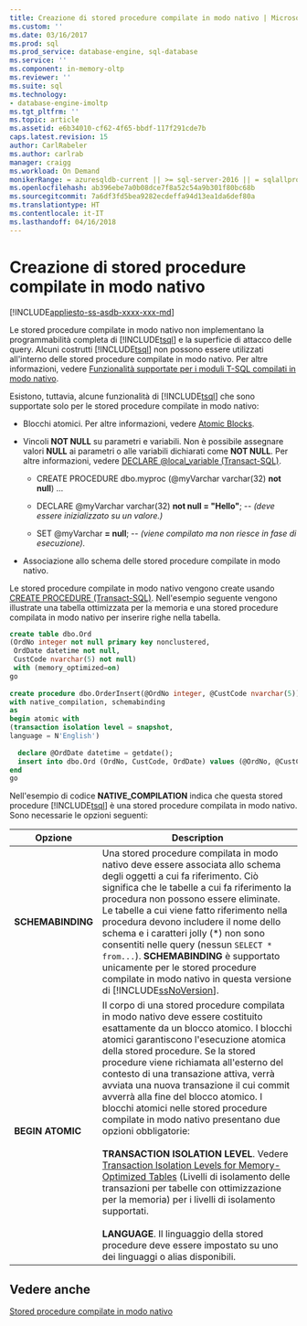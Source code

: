 ```yaml
---
title: Creazione di stored procedure compilate in modo nativo | Microsoft Docs
ms.custom: ''
ms.date: 03/16/2017
ms.prod: sql
ms.prod_service: database-engine, sql-database
ms.service: ''
ms.component: in-memory-oltp
ms.reviewer: ''
ms.suite: sql
ms.technology:
- database-engine-imoltp
ms.tgt_pltfrm: ''
ms.topic: article
ms.assetid: e6b34010-cf62-4f65-bbdf-117f291cde7b
caps.latest.revision: 15
author: CarlRabeler
ms.author: carlrab
manager: craigg
ms.workload: On Demand
monikerRange: = azuresqldb-current || >= sql-server-2016 || = sqlallproducts-allversions
ms.openlocfilehash: ab396ebe7a0b08dce7f8a52c54a9b301f80bc68b
ms.sourcegitcommit: 7a6df3fd5bea9282ecdeffa94d13ea1da6def80a
ms.translationtype: HT
ms.contentlocale: it-IT
ms.lasthandoff: 04/16/2018
---
```

# <a name="creating-natively-compiled-stored-procedures"></a>Creazione di stored procedure compilate in modo nativo
[!INCLUDE[appliesto-ss-asdb-xxxx-xxx-md](../../includes/appliesto-ss-asdb-xxxx-xxx-md.md)]

  Le stored procedure compilate in modo nativo non implementano la programmabilità completa di [!INCLUDE[tsql](../../includes/tsql-md.md)] e la superficie di attacco delle query. Alcuni costrutti [!INCLUDE[tsql](../../includes/tsql-md.md)] non possono essere utilizzati all'interno delle stored procedure compilate in modo nativo. Per altre informazioni, vedere [Funzionalità supportate per i moduli T-SQL compilati in modo nativo](../../relational-databases/in-memory-oltp/supported-features-for-natively-compiled-t-sql-modules.md).  
  
 Esistono, tuttavia, alcune funzionalità di [!INCLUDE[tsql](../../includes/tsql-md.md)] che sono supportate solo per le stored procedure compilate in modo nativo:  
  
-   Blocchi atomici. Per altre informazioni, vedere [Atomic Blocks](../../relational-databases/in-memory-oltp/atomic-blocks-in-native-procedures.md).  
  
-   Vincoli **NOT NULL** su parametri e variabili. Non è possibile assegnare valori **NULL** ai parametri o alle variabili dichiarati come **NOT NULL**. Per altre informazioni, vedere [DECLARE @local_variable &#40;Transact-SQL&#41;](../../t-sql/language-elements/declare-local-variable-transact-sql.md).  
  
    -   CREATE PROCEDURE dbo.myproc (@myVarchar  varchar(32)  **not null**) ...  
  
    -   DECLARE @myVarchar  varchar(32)  **not null = "Hello"**; -- *(deve essere inizializzato su un valore.)*  
  
    -   SET @myVarchar **= null**; -- *(viene compilato ma non riesce in fase di esecuzione).*  
  
-   Associazione allo schema delle stored procedure compilate in modo nativo.  
  
 Le stored procedure compilate in modo nativo vengono create usando [CREATE PROCEDURE &#40;Transact-SQL&#41;](../../t-sql/statements/create-procedure-transact-sql.md). Nell'esempio seguente vengono illustrate una tabella ottimizzata per la memoria e una stored procedure compilata in modo nativo per inserire righe nella tabella.  
  
```sql  
create table dbo.Ord  
(OrdNo integer not null primary key nonclustered,   
 OrdDate datetime not null,   
 CustCode nvarchar(5) not null)   
 with (memory_optimized=on)  
go  
  
create procedure dbo.OrderInsert(@OrdNo integer, @CustCode nvarchar(5))  
with native_compilation, schemabinding  
as   
begin atomic with  
(transaction isolation level = snapshot,  
language = N'English')  
  
  declare @OrdDate datetime = getdate();  
  insert into dbo.Ord (OrdNo, CustCode, OrdDate) values (@OrdNo, @CustCode, @OrdDate);  
end  
go  
```  
  
 Nell'esempio di codice **NATIVE_COMPILATION** indica che questa stored procedure [!INCLUDE[tsql](../../includes/tsql-md.md)] è una stored procedure compilata in modo nativo. Sono necessarie le opzioni seguenti:  
  
|Opzione|Description|  
|------------|-----------------|  
|**SCHEMABINDING**|Una stored procedure compilata in modo nativo deve essere associata allo schema degli oggetti a cui fa riferimento. Ciò significa che le tabelle a cui fa riferimento la procedura non possono essere eliminate. Le tabelle a cui viene fatto riferimento nella procedura devono includere il nome dello schema e i caratteri jolly (\*) non sono consentiti nelle query (nessun `SELECT * from...`). **SCHEMABINDING** è supportato unicamente per le stored procedure compilate in modo nativo in questa versione di [!INCLUDE[ssNoVersion](../../includes/ssnoversion-md.md)].|  
|**BEGIN ATOMIC**|Il corpo di una stored procedure compilata in modo nativo deve essere costituito esattamente da un blocco atomico. I blocchi atomici garantiscono l'esecuzione atomica della stored procedure. Se la stored procedure viene richiamata all'esterno del contesto di una transazione attiva, verrà avviata una nuova transazione il cui commit avverrà alla fine del blocco atomico. I blocchi atomici nelle stored procedure compilate in modo nativo presentano due opzioni obbligatorie:<br /><br /> **TRANSACTION ISOLATION LEVEL**. Vedere [Transaction Isolation Levels for Memory-Optimized Tables](http://msdn.microsoft.com/library/8a6a82bf-273c-40ab-a101-46bd3615db8a) (Livelli di isolamento delle transazioni per tabelle con ottimizzazione per la memoria) per i livelli di isolamento supportati.<br /><br /> **LANGUAGE**. Il linguaggio della stored procedure deve essere impostato su uno dei linguaggi o alias disponibili.|  
  
## <a name="see-also"></a>Vedere anche  
 [Stored procedure compilate in modo nativo](../../relational-databases/in-memory-oltp/natively-compiled-stored-procedures.md)  
  
  
